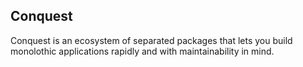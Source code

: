 ## Conquest

Conquest is an ecosystem of separated packages that lets you build monolothic applications rapidly and with maintainability in mind. 